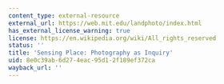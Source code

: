 ```yaml
---
content_type: external-resource
external_url: https://web.mit.edu/landphoto/index.html
has_external_license_warning: true
license: https://en.wikipedia.org/wiki/All_rights_reserved
status: ''
title: 'Sensing Place: Photography as Inquiry'
uid: 8e0c39ab-6d27-4eac-95d1-2f189ef372ca
wayback_url: ''
---
```

